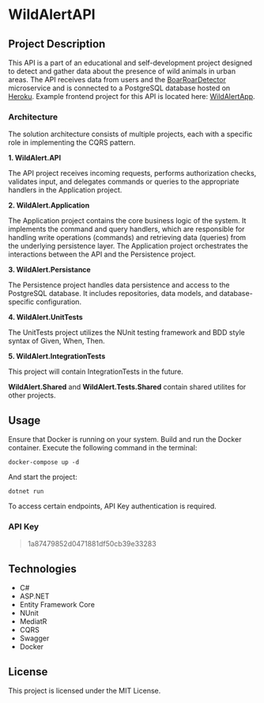 # WildAlertAPI

## Project Description
This API is a part of an educational and self-development project designed to detect and gather data about the presence of wild animals in urban areas.
The API receives data from users and the [BoarRoarDetector](https://github.com/Krystyna-Szybalska/BoarRoarDetector/tree/master/app) microservice and is connected to a PostgreSQL database hosted on [Heroku](https://wild-alert-api.herokuapp.com/Swagger/index.html). Example frontend project for this API is located here: [WildAlertApp](https://github.com/MossPiglets/wild-alert-api/edit/develop/README.md).

### Architecture
The solution architecture consists of multiple projects, each with a specific role in implementing the CQRS pattern.

**1. WildAlert.API**
   
   The API project receives incoming requests, performs authorization checks, validates input, and delegates commands or queries to the appropriate handlers in the Application project.
   
**2. WildAlert.Application**
   
   The Application project contains the core business logic of the system. It implements the command and query handlers, which are responsible for handling write operations (commands) and retrieving data (queries) from the underlying persistence layer. The Application project orchestrates the interactions between the API and the Persistence project.
   
**3. WildAlert.Persistance**

The Persistence project handles data persistence and access to the PostgreSQL database. It includes repositories, data models, and database-specific configuration. 

**4. WildAlert.UnitTests**

The UnitTests project utilizes the NUnit testing framework and BDD style syntax of Given, When, Then.

**5. WildAlert.IntegrationTests**

This project will contain IntegrationTests in the future.

**WildAlert.Shared** and **WildAlert.Tests.Shared** contain shared utilites for other projects.

## Usage
Ensure that Docker is running on your system. 
Build and run the Docker container. Execute the following command in the terminal:

``` docker-compose up -d ```

And start the project:

```dotnet run ```

To access certain endpoints, API Key authentication is required. 

### API Key
>1a87479852d0471881df50cb39e33283

## Technologies
* C#
* ASP.NET
* Entity Framework Core
* NUnit
* MediatR
* CQRS
* Swagger
* Docker

## License
This project is licensed under the MIT License.


